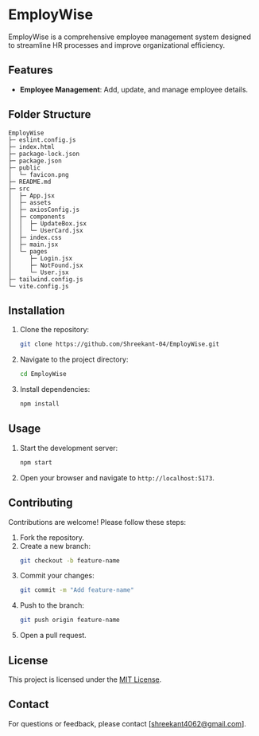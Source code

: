 # EmployWise

EmployWise is a comprehensive employee management system designed to streamline HR processes and improve organizational efficiency.

## Features

- **Employee Management**: Add, update, and manage employee details.

## Folder Structure

```
EmployWise
├─ eslint.config.js
├─ index.html
├─ package-lock.json
├─ package.json
├─ public
│  └─ favicon.png
├─ README.md
├─ src
│  ├─ App.jsx
│  ├─ assets
│  ├─ axiosConfig.js
│  ├─ components
│  │  ├─ UpdateBox.jsx
│  │  └─ UserCard.jsx
│  ├─ index.css
│  ├─ main.jsx
│  └─ pages
│     ├─ Login.jsx
│     ├─ NotFound.jsx
│     └─ User.jsx
├─ tailwind.config.js
└─ vite.config.js

```

## Installation

1. Clone the repository:
   ```bash
   git clone https://github.com/Shreekant-04/EmployWise.git
   ```
2. Navigate to the project directory:
   ```bash
   cd EmployWise
   ```
3. Install dependencies:
   ```bash
   npm install
   ```

## Usage

1. Start the development server:
   ```bash
   npm start
   ```
2. Open your browser and navigate to `http://localhost:5173`.

## Contributing

Contributions are welcome! Please follow these steps:

1. Fork the repository.
2. Create a new branch:
   ```bash
   git checkout -b feature-name
   ```
3. Commit your changes:
   ```bash
   git commit -m "Add feature-name"
   ```
4. Push to the branch:
   ```bash
   git push origin feature-name
   ```
5. Open a pull request.

## License

This project is licensed under the [MIT License](LICENSE).

## Contact

For questions or feedback, please contact [shreekant4062@gmail.com].
